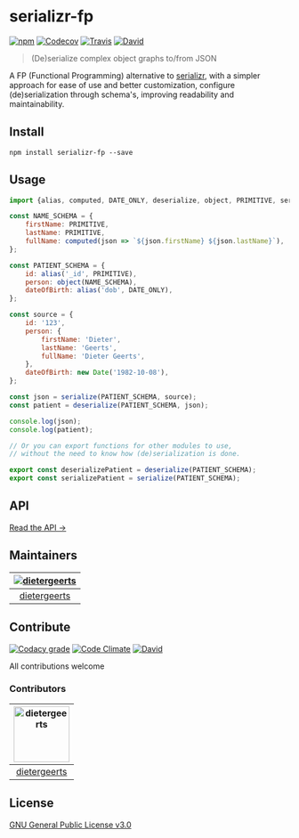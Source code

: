 # serializr-fp

[![npm](https://img.shields.io/npm/v/serializr-fp.svg?style=for-the-badge)](https://www.npmjs.com/serializr-fp)
[![Codecov](https://img.shields.io/codecov/c/github/dietergeerts/serializr-fp.svg?style=for-the-badge)](https://codecov.io/gh/dietergeerts/serializr-fp)
[![Travis](https://img.shields.io/travis/dietergeerts/serializr-fp.svg?style=for-the-badge)](https://travis-ci.org/dietergeerts/serializr-fp)
[![David](https://img.shields.io/david/dietergeerts/serializr-fp.svg?style=for-the-badge)](https://david-dm.org/dietergeerts/serializr-fp)

> (De)serialize complex object graphs to/from JSON

A FP (Functional Programming) alternative to [serializr](https://github.com/mobxjs/serializr),
with a simpler approach for ease of use and better customization, configure
(de)serialization through schema's, improving readability and maintainability.  

## Install

```commandline
npm install serializr-fp --save
```

## Usage

```javascript
import {alias, computed, DATE_ONLY, deserialize, object, PRIMITIVE, serialize} from 'serializr-fp';

const NAME_SCHEMA = {
    firstName: PRIMITIVE, 
    lastName: PRIMITIVE,
    fullName: computed(json => `${json.firstName} ${json.lastName}`),
};

const PATIENT_SCHEMA = {
    id: alias('_id', PRIMITIVE),
    person: object(NAME_SCHEMA),
    dateOfBirth: alias('dob', DATE_ONLY),
};

const source = {
    id: '123',
    person: {
        firstName: 'Dieter', 
        lastName: 'Geerts', 
        fullName: 'Dieter Geerts',
    },
    dateOfBirth: new Date('1982-10-08'),
}; 

const json = serialize(PATIENT_SCHEMA, source);
const patient = deserialize(PATIENT_SCHEMA, json);

console.log(json); 
console.log(patient);

// Or you can export functions for other modules to use,
// without the need to know how (de)serialization is done.

export const deserializePatient = deserialize(PATIENT_SCHEMA);
export const serializePatient = serialize(PATIENT_SCHEMA);
```

## API

[Read the API →](./API.md)

## Maintainers

[![dietergeerts](https://avatars3.githubusercontent.com/dietergeerts?v=3&s=100)](https://github.com/dietergeerts) |
:---: | 
[dietergeerts](https://github.com/dietergeerts) |

## Contribute

[![Codacy grade](https://img.shields.io/codacy/grade/9f5cae0799824989a4f3e576c0230fa2.svg?style=for-the-badge)](https://www.codacy.com/app/dietergeerts/serializr-fp)
[![Code Climate](https://img.shields.io/codeclimate/maintainability/dietergeerts/serializr-fp.svg?style=for-the-badge)](https://codeclimate.com/github/dietergeerts/serializr-fp/maintainability)
[![David](https://img.shields.io/david/dev/dietergeerts/serializr-fp.svg?style=for-the-badge)](https://david-dm.org/dietergeerts/serializr-fp)

All contributions welcome

### Contributors

<!--START contributers-->
[<img alt="dietergeerts" src="https://avatars1.githubusercontent.com/u/7393706?v=4&s=100" width="100">](https://github.com/dietergeerts) |
:---: |
[dietergeerts](https://github.com/dietergeerts) |



<!--END contributers-->

## License

[GNU General Public License v3.0](LICENSE)
